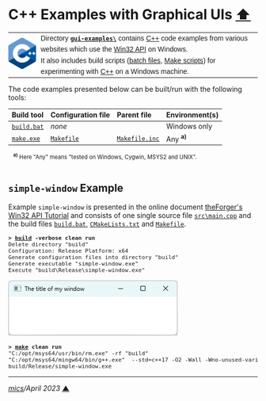 # <span id="top">C++ Examples with Graphical UIs</span> <span style="size:30%;"><a href="../README.md">⬆</a></span>

<table style="font-family:Helvetica,Arial;line-height:1.6;">
  <tr>
  <td style="border:0;padding:0 10px 0 0;min-width:25%;"><a href="https://isocpp.org/"><img src="../docs/images/cpp_logo.png" width="100" alt="ISO C++ project"/></a></td>
  <td style="border:0;padding:0;vertical-align:text-top;">Directory <a href="."><strong><code>gui-examples\</code></strong></a> contains <a href="hhttps://isocpp.org/" rel="external" title="ISO C++">C++</a> code examples from various websites which use the <a href="https://en.wikipedia.org/wiki/Windows_API">Win32 API</a> on Windows.<br/>
  It also includes build scripts (<a href="https://en.wikibooks.org/wiki/Windows_Batch_Scripting">batch files</a>, <a href="https://makefiletutorial.com/" rel="external">Make scripts</a>) for experimenting with <a href="hhttps://isocpp.org/" rel="external">C++</a> on a Windows machine.
  </td>
  </tr>
</table>

The code examples presented below can be built/run with the following tools:

| Build&nbsp;tool | Configuration file | Parent file | Environment(s) |
|:----------------|:-------------------|:------------|:---------------|
| [`build.bat`](./simple-window/build.bat) | *none* | &nbsp; | Windows only |
| [`make.exe`][make_cli] | [`Makefile`](./simple-window/Makefile) | [`Makefile.inc`](./Makefile.inc) | Any <sup><b>a)</b></sup> |
<div style="margin:0 0 0 10px;font-size:80%;">
<sup><b>a)</b></sup> Here "Any" means "tested on Windows, Cygwin, MSYS2 and UNIX".<br/>&nbsp;
</div>

## <span id="simple-window">`simple-window` Example</span>

Example `simple-window` is presented in the online document [theForger's Win32 API Tutorial](http://www.winprog.org/tutorial/) and consists of one single source file [`src\main.cpp`](./simple-window/src/main.cpp) and the build files [`build.bat`](./simple-window/build.bat), [`CMakeLists.txt`](./simple-window/CMakeLists.txt) and [`Makefile`](./simple-window/Makefile).

<pre style="font-size:80%;">
<b>&gt; <a href="./simple-window/build.bat">build</a> -verbose clean run</b>
Delete directory "build"
Configuration: Release Platform: x64
Generate configuration files into directory "build"
Generate executable "simple-window.exe"
Execute "build\Release\simple-window.exe"
</pre>

<img src="images/simple-window.png" /><br/>

<pre style="font-size:80%;">
<b>&gt; <a href="">make</a> clean run</b>
"C:/opt/msys64/usr/bin/rm.exe" -rf "build"
"C:/opt/msys64/mingw64/bin/g++.exe"  --std=c++17 -O2 -Wall -Wno-unused-variable  -o build/Release/simple-window.exe src/main.cpp -Wl,--subsystem,windows
build/Release/simple-window.exe
</pre>

<!--
## <span id="windows-ap">`windows-app` Example</span>
-->

<!--
## <span id="footnotes">Footnotes</span>

<span id="footnote_01">[1]</span> ***Batch files and coding conventions*** [↩](#anchor_01)

<dl><dd>
See section 4 "Tweak the &lt;thread&gt; C++ header" in blog post <a href="http://hectorhon.blogspot.com/2018/05/building-libpqxx-on-msys2-mingw-64-bit.html" rel="external"><i>Building libpqxx on MSYS2 MinGW 64 bit</i></a>.
</dd></dl>
-->

***

*[mics](https://lampwww.epfl.ch/~michelou/)/April 2023* [**&#9650;**](#top)
<span id="bottom">&nbsp;</span>

<!-- link refs -->

[clang_cli]: https://clang.llvm.org/docs/ClangCommandLineReference.html#introduction
[cmake_cli]: https://cmake.org/cmake/help/latest/manual/cmake.1.html
[gcc_cli]: https://man7.org/linux/man-pages/man1/g++.1.html
[make_cli]: https://ftp.gnu.org/old-gnu/Manuals/make-3.79.1/html_node/make_86.html
[msbuild_cli]: https://docs.microsoft.com/en-us/visualstudio/msbuild/msbuild-command-line-reference
[msvc_cli]: https://docs.microsoft.com/en-us/cpp/build/reference/compiler-command-line-syntax
